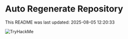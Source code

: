 # Auto Regenerate Repository

This README was last updated: 2025-08-05 12:20:33

 ![TryHackMe](https://tryhackme.com/badge/533634)